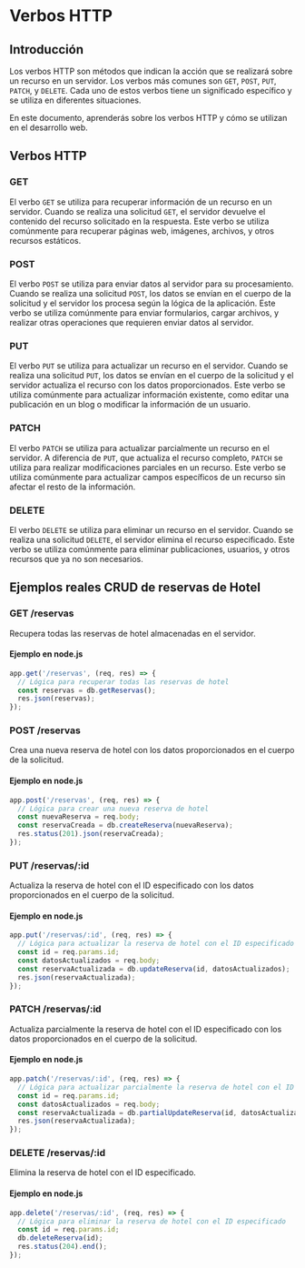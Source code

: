 # Verbos HTTP

## Introducción

Los verbos HTTP son métodos que indican la acción que se realizará sobre un recurso en un servidor. Los verbos más comunes son `GET`, `POST`, `PUT`, `PATCH`, y `DELETE`. Cada uno de estos verbos tiene un significado específico y se utiliza en diferentes situaciones.

En este documento, aprenderás sobre los verbos HTTP y cómo se utilizan en el desarrollo web.

## Verbos HTTP

### GET

El verbo `GET` se utiliza para recuperar información de un recurso en un servidor. Cuando se realiza una solicitud `GET`, el servidor devuelve el contenido del recurso solicitado en la respuesta. Este verbo se utiliza comúnmente para recuperar páginas web, imágenes, archivos, y otros recursos estáticos.

### POST

El verbo `POST` se utiliza para enviar datos al servidor para su procesamiento. Cuando se realiza una solicitud `POST`, los datos se envían en el cuerpo de la solicitud y el servidor los procesa según la lógica de la aplicación. Este verbo se utiliza comúnmente para enviar formularios, cargar archivos, y realizar otras operaciones que requieren enviar datos al servidor.

### PUT

El verbo `PUT` se utiliza para actualizar un recurso en el servidor. Cuando se realiza una solicitud `PUT`, los datos se envían en el cuerpo de la solicitud y el servidor actualiza el recurso con los datos proporcionados. Este verbo se utiliza comúnmente para actualizar información existente, como editar una publicación en un blog o modificar la información de un usuario.


### PATCH

El verbo `PATCH` se utiliza para actualizar parcialmente un recurso en el servidor. A diferencia de `PUT`, que actualiza el recurso completo, `PATCH` se utiliza para realizar modificaciones parciales en un recurso. Este verbo se utiliza comúnmente para actualizar campos específicos de un recurso sin afectar el resto de la información.

### DELETE

El verbo `DELETE` se utiliza para eliminar un recurso en el servidor. Cuando se realiza una solicitud `DELETE`, el servidor elimina el recurso especificado. Este verbo se utiliza comúnmente para eliminar publicaciones, usuarios, y otros recursos que ya no son necesarios.

## Ejemplos reales CRUD de reservas de Hotel

### GET /reservas

Recupera todas las reservas de hotel almacenadas en el servidor.

#### Ejemplo en node.js

```javascript
app.get('/reservas', (req, res) => {
  // Lógica para recuperar todas las reservas de hotel
  const reservas = db.getReservas();
  res.json(reservas);
});
```

### POST /reservas

Crea una nueva reserva de hotel con los datos proporcionados en el cuerpo de la solicitud.

#### Ejemplo en node.js

```javascript
app.post('/reservas', (req, res) => {
  // Lógica para crear una nueva reserva de hotel
  const nuevaReserva = req.body;
  const reservaCreada = db.createReserva(nuevaReserva);
  res.status(201).json(reservaCreada);
});
```

### PUT /reservas/:id

Actualiza la reserva de hotel con el ID especificado con los datos proporcionados en el cuerpo de la solicitud.

#### Ejemplo en node.js

```javascript
app.put('/reservas/:id', (req, res) => {
  // Lógica para actualizar la reserva de hotel con el ID especificado
  const id = req.params.id;
  const datosActualizados = req.body;
  const reservaActualizada = db.updateReserva(id, datosActualizados);
  res.json(reservaActualizada);
});
```

### PATCH /reservas/:id

Actualiza parcialmente la reserva de hotel con el ID especificado con los datos proporcionados en el cuerpo de la solicitud.

#### Ejemplo en node.js

```javascript
app.patch('/reservas/:id', (req, res) => {
  // Lógica para actualizar parcialmente la reserva de hotel con el ID especificado
  const id = req.params.id;
  const datosActualizados = req.body;
  const reservaActualizada = db.partialUpdateReserva(id, datosActualizados);
  res.json(reservaActualizada);
});
```

### DELETE /reservas/:id

Elimina la reserva de hotel con el ID especificado.

#### Ejemplo en node.js

```javascript
app.delete('/reservas/:id', (req, res) => {
  // Lógica para eliminar la reserva de hotel con el ID especificado
  const id = req.params.id;
  db.deleteReserva(id);
  res.status(204).end();
});
```